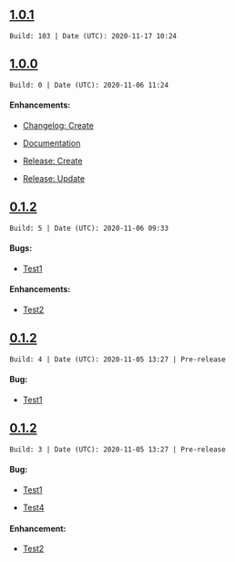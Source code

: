 ## [1.0.1](https://github.com/Suplanus/GitHubReleaser/releases/tag/1.0.1.103)

`Build: 103 | Date (UTC): 2020-11-17 10:24`



## [1.0.0](https://github.com/Suplanus/GitHubReleaser/releases/tag/1.0.0.0)

`Build: 0 | Date (UTC): 2020-11-06 11:24`

#### Enhancements:
- [Changelog: Create](https://github.com/Suplanus/GitHubReleaser/issues/10)
- [Documentation](https://github.com/Suplanus/GitHubReleaser/issues/11)
- [Release: Create](https://github.com/Suplanus/GitHubReleaser/issues/8)
- [Release: Update](https://github.com/Suplanus/GitHubReleaser/issues/9)

## [0.1.2](https://github.com/Suplanus/GitHubReleaser/releases/tag/0.1.2.5)

`Build: 5 | Date (UTC): 2020-11-06 09:33`

#### Bugs:
- [Test1](https://github.com/Suplanus/GitHubReleaser/issues/2)

#### Enhancements:
- [Test2](https://github.com/Suplanus/GitHubReleaser/issues/3)

## [0.1.2](https://github.com/Suplanus/GitHubReleaser/releases/tag/0.1.2.4)

`Build: 4 | Date (UTC): 2020-11-05 13:27 | Pre-release`


#### Bug:
- [Test1](https://github.com/Suplanus/GitHubReleaser/issues/2)

## [0.1.2](https://github.com/Suplanus/GitHubReleaser/releases/tag/0.1.2.3)

`Build: 3 | Date (UTC): 2020-11-05 13:27 | Pre-release`


#### Bug:
- [Test1](https://github.com/Suplanus/GitHubReleaser/issues/2)
- [Test4](https://github.com/Suplanus/GitHubReleaser/issues/5)

#### Enhancement:
- [Test2](https://github.com/Suplanus/GitHubReleaser/issues/3)

